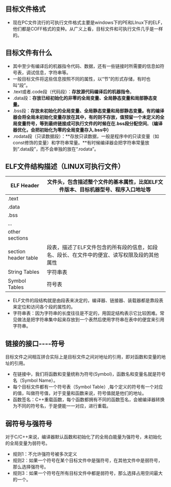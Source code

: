 ## 目标文件格式
+ 现在PC文件流行的可执行文件格式主要是windows下的PE和LInux下的ELF，他们都是COFF格式的变种。从广义上看，目标文件和可执行文件几乎是一样的。
## 目标文件有什么
+ 其中至少有编译后的机器指令代码、数据，还有一些链接时所需要的信息如符号表，调试信息，字符串等。
+ 一般目标文件将这些信息按照不同的属性，以“节”的形式存储，有时也叫“段”。
+ .text或者.code段（代码段）：**存放源代码编译后的机器指令**。
+ .data段：**存放已经初始化的非零的全局变量、全局静态变量和局部静态变量。**
+ .bss段：**存放未初始化的全局变量、全局静态变量和局部静态变量。有的编译器会将全局未初始化变量存放在其中，有的则不存放，值预留一个未定义的全局变量符号，等到最终链接成可执行文件的时候在在.bss段分配空间**。**（编译器优化，会把初始化为零的全局变量存入.bss中）**
+ .rodata段（只读数据段）：**存放只读数据，一般是程序中的只读变量（如const修饰的变量）和字符串常量。**有时候编译器会把字符串常量放到“.data段”，而不会单独的放在“.rodata”。

## ELF文件结构描述（LINUX可执行文件）

|ELF Header | 文件头，包含描述整个文件的基本属性，比如ELF文件版本、目标机器型号、程序入口地址等|
|---|-----|
|.text| |
|.data| |
|.bss| |
|...| |
|other sections | |
|section header table|段表，描述了ELF文件包含的所有段的信息，如段名、段长、在文件中的便宜、读写权限及段的其他属性|
|String Tables| 字符串表|
|Symbol Tables| 符号表|

+ ELF文件的段结构就是由段表来决定的，编译器、链接器、装载器都是靠段表来定位和访问各个段的属性的。
+ 字符串表：因为字符串的长度往往是不定的，用固定结构表示它比较困难。常见做法是把字符串集中起来存放到一个表然后使用字符串在表中的便宜来引用字符串。

## 链接的接口----符号

目标文件之间相互拼合实际上是目标文件之间对地址的引用，即对函数和变量的地址的引用。

+ 在链接中，我们将函数和变量统称为符号(Symbol)，函数名和变量名就是符号名（Symbol Name）。
+ 每个目标文件都有一个符号表（Symbol Table）,每个定义的符号有一个对应的值，叫做符号值，对于变量和函数来说，符号值就是他们的地址。
+ 函数签名：C++重载函数，每个函数都拥有不同的函数签名，会被编译器转换为不同的符号名，于是便能一一对应，进行重载。

## 弱符号与强符号

对于C/C++来说，编译器默认函数和初始化了的全局白能量为强符号，未初始化的全局变量为弱符号。

+ 规则1：不允许强符号被多次定义
+ 规则2：如果一个符号在某个目标文件中是强符号，在其他文件中是弱符号，那么选择强符号。
+ 规则3：如果一个符号在所有目标文件中都是弱符号，那么选择占用空间最大的一个。